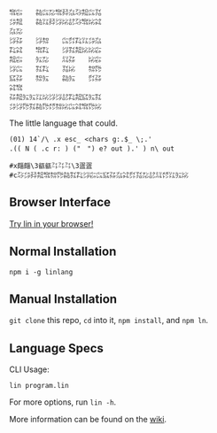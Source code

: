 ```
㌖㌫　　㌚㌭㍇㌖㌇㌴㌂㌕㌭㍃
㌄㌕　　㌚㍑㌇㌡㍖㍈㌂㌖㍖㌶
㌴㍇　　　　　　　　　　　　
㌡㌲　　㌡㌗　　㌭㌽㌠㍑㌄㌴
㌠㌶　　㌖㌠　　㌡㌟㌕㍖㍖㌫
㌕㌫　　㍔㍇　　㍊㌲　　㍖㌫
㌡㌭　　㌟㌠　　㍃㍖　　㌗㌙
㌮㌲　　㌗㍔　　㌚㍔　　㌽㌲
㌶㌖　　　　　　　　　　　　
㌲㌕㍔㍔㍑㍖㌡㌡㍈㌠㌕㌮㍔㌟
㌄㌡㌙㌟㌚㌙㍌㌗㍖㌭㌶㌖㌙㍖
```

The little language that could.

```
(01) 14`/\ .x esc_ <chars g:.$_ \;.'
.(( N ( .c r: ) ("　") e? out ).' ) n\ out

#x㿳㿳\3㼳㼳㌳㌳㌳\3㿿㿿
#c㌂㌄㌇㌕㌖㌗㌙㌚㌟㌠㌡㌫㌭㌮㌲㌴㌶㌽㍃㍇㍈㍊㍌㍑㍔㍖
```

## Browser Interface

[Try lin in your browser!](https://replit.com/@molarmanful/try-lin)

## Normal Installation

    npm i -g linlang

## Manual Installation

`git clone` this repo, `cd` into it, `npm install`, and `npm ln`.

## Language Specs

CLI Usage:

    lin program.lin

For more options, run `lin -h`.

More information can be found on the [wiki](https://github.com/molarmanful/lin/wiki).